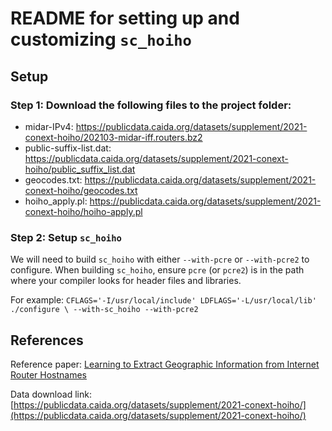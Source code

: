 # README for setting up and customizing ```sc_hoiho``` 

## Setup 
### Step 1: Download the following files to the project folder: 
- midar-IPv4: https://publicdata.caida.org/datasets/supplement/2021-conext-hoiho/202103-midar-iff.routers.bz2 
- public-suffix-list.dat: https://publicdata.caida.org/datasets/supplement/2021-conext-hoiho/public_suffix_list.dat
- geocodes.txt: https://publicdata.caida.org/datasets/supplement/2021-conext-hoiho/geocodes.txt
- hoiho_apply.pl: https://publicdata.caida.org/datasets/supplement/2021-conext-hoiho/hoiho-apply.pl 

### Step 2: Setup ```sc_hoiho```
We will need to build ```sc_hoiho``` with either ```--with-pcre``` or ```--with-pcre2``` to configure. When building ```sc_hoiho```, ensure ```pcre``` (or ```pcre2```) is in the path where your compiler looks for header files and libraries. 

For example: ```CFLAGS='-I/usr/local/include' LDFLAGS='-L/usr/local/lib' ./configure \
 --with-sc_hoiho --with-pcre2```
 
## References
Reference paper: [Learning to Extract Geographic Information from Internet Router Hostnames](https://www.caida.org/catalog/papers/2021_learning_extract_geographic_information/learning_extract_geographic_information.pdf)

Data download link: [https://publicdata.caida.org/datasets/supplement/2021-conext-hoiho/](https://publicdata.caida.org/datasets/supplement/2021-conext-hoiho/)
 
